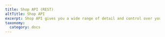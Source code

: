 ```yaml
---
title: Shop API (REST)
altTitle: Shop API
excerpt: Shop API gives you a wide range of detail and control over your products base, as well as the basket functionality (called a "selection") with support of multiple payment and shipping methods.
taxonomy:
  category: docs
---
```

